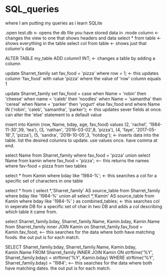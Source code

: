# SQL_queries
where I am putting my queries as i learn SQLite

.open test.db		      	<- opens the db file you have stored data in
.mode column	      		<- changes the view to one that shows headers and data
select * from table	  	<- shows everything in the table
select col from table		<- shows just that column's data

ALTER TABLE my_table
  ADD column1 INT;	    	<- changes a table by adding a column

update Sharret_family
  set fav_food = 'pizza'
  where row = 1;        <- this updates column 'fav_food' with value 'pizza' where the value of 'row' column equals 1

update Sharret_family
  set fav_food =
  case
           when Name = 'robin' then 'cheese'
           when name = 'caleb' then 'noodles'
           when Name = 'samantha' then 'cereal'
           when Name = 'parker' then 'yogurt'
           else fav_food
  end
  where Name IN ('robin', 'caleb', 'samantha', 'parker');    <- this updates sever fields at once. can alter the 'else' statement to a default value

insert into Kamin (row, Name, bday, age, fav_food)
   values (2, 'rachel', '1984-11-30',39, 'tea'),
   (3, 'nathan', '2016-03-02',8, 'pizza'),
   (4, 'faye', '2017-05-18',7, 'pizza'),
   (5, 'sandra', '2019-10-05',3, 'hotdog');   <- inserts data into the table. list the desired columns to update. use values once. have comma at end. 

 select Name from Sharret_family where fav_food = 'pizza'
 union
 select Name from kamin where fav_food = 'pizza';    <-- this returns the names where fav-food = pizza from two tables


select *
  from Kamin
  where bday like '1984-%';         <- this searches a col for a specific set of characters in one table

select *
  from (
    select *,'Sharret_family' AS source_table
    from Sharret_family
    where bday like '1984-%'
    union all
    select *,'Kamin' AS source_table
    from Kamin
    where bday like '1984-%'
    ) as combined_tables;          <- this searches col in seperate DB for a specific set of char in two DB and adds a col describing which table it came from.


select Sharret_family.bday, Sharret_family.Name, Kamin.bday, Kamin.Name
  from Sharret_family
  inner JOIN Kamin on Sharret_family.fav_food = Kamin.fav_food;  <-- this searches for the data where both have matching foods. the out put is for each match.

SELECT Sharret_family.bday, Sharret_family.Name, Kamin.bday, Kamin.Name
  FROM Sharret_family
  INNER JOIN Kamin ON strftime('%Y', Sharret_family.bday) = strftime('%Y', Kamin.bday)
  WHERE strftime('%Y', Sharret_family.bday) = '1984';            <-- this searches for the data where both have matching dates. the out put is for each match.
